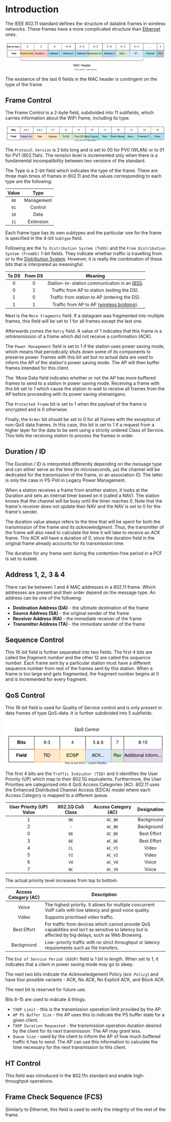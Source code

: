 # Introduction
The IEEE 802.11 standard defines the structure of datalink frames in wireless networks. These frames have a more complicated structure than [Ethernet](../Ethernet%20(IEEE%20802.3).md) ones.

![](Resources/Images/WLAN_Frame.svg)

The existence of the last 6 fields in the MAC header is contingent on the type of the frame.

## Frame Control
The Frame Control is a 2-byte field, subdivided into 11 subfields, which carries information about the WiFi frame, including its type. 

![](Resources/Images/WLAN_Frame_Control.svg)

The `Protocol Version` is 2 bits long and is set to 00 for PV0 (WLAN) or to 01 for PV1 (802.11ah). The revision level is incremented only when there is a fundamental incompatibility between two versions of the standard.

The Type is a 2-bit field which indicates the type of the frame. There are three main times of frames in 802.11 and the values corresponding to each type are the following:

|Value|Type|
|:-----:|:----:|
| `00` | Management |
| `01` | Control |
| `10` | Data |
| `11` | Extension |

Each frame type has its own subtypes and the particular one for the frame is specified in the 4-bit `Subtype` field. 

Following are the `To Distribution System (ToDS)` and the `From Distribution System (FromDS)` 1-bit fields. They indicate whether traffic is travelling from or to the [Distribution System](../../The%20TCP-IP%20Suite%20and%20the%20OSI%20Model/(1)%20The%20Physical%20Layer.md#the-distribution-system). However, it is really the combination of these bits that is interpreted as meaningful:

|To DS|From DS|Meaning|
|:-----:|:--------:|:---------:|
|0|0|Station-to-station communication in an [IBSS](../../The%20TCP-IP%20Suite%20and%20the%20OSI%20Model/(1)%20The%20Physical%20Layer.md#independent-basic-service-set-ibss). |
|0|1|Traffic from AP to station (exiting the DS).|
|1|0|Traffic from station to AP (entering the DS).|
|1|1|Traffic from AP to AP ([wireless bridging](../../The%20TCP-IP%20Suite%20and%20the%20OSI%20Model/(1)%20The%20Physical%20Layer.md#workgroup-bridge)).|

Next is the `More Fragments` field. If a datagram was fragmented into multiple frames, this field will be set to 1 for all frames except the last one. 

Afterwards comes the `Retry` field. A value of 1 indicates that this frame is a *retransmission* of a frame which did not receive a confirmation (ACK).

The `Power Management` field is set to 1 if the station uses power saving mode, which means that periodically shuts down some of its components to preserve power. Frames with this bit set but no actual data are used to inform the AP of the station's power saving mode. The AP will then buffer frames intended for this client.

The `More Data field indicates whether or not the AP has more buffered frames to send to a station in power saving mode. Receiving a frame with this bit set to 1 which cause the station to wait to receive all frames from the AP before proceeding with its power saving shenanigans. 

The `Protected Frame` bit is set to 1 when the payload of the frame is encrypted and is 0 otherwise. 

Finally, the `Order` bit should be set to 0 for all frames with the exception of non-QoS data frames. In this case, this bit is set to 1 if a request from a higher layer for the data to be sent using a strictly ordered Class of Service. This tells the receiving station to process the frames in order.

## Duration / ID
The Duration / ID is interpreted differently depending on the message type and can either serve as the time (in microseconds, μs) the channel will be dedicated for the transmission of the frame, or an association ID. The latter is only the case in PS-Poll in Legacy Power Management.

When a station receives a frame from another station, it looks at the Duration and sets an internal timer based on it (called a NAV). The station knows that the channel will be busy until the timer reaches 0. Note that the frame's receiver does not update their NAV and the NAV is set to 0 for the frame's sender.

The duration value always refers to the time that will be spent for both the transmission of the frame *and its acknowledgment.* Thus, the transmitter of the frame will also need to calculate the time it will take to receive an ACK frame. This ACK will have a duration of 0, since the duration field in the original frame already accounts for its transmission time.

The duration for any frame sent during the contention-free period in a PCF is set to `0x8000`.

## Address 1, 2, 3 & 4
There can be between 1 and 4 MAC addresses in a 802.11 frame. Which addresses are present and their order depend on the message type. An address can be one of the following:
- **Destination Address (DA)** - the ultimate destination of the frame
- **Source Address (SA)** - the original sender of the frame
- **Receiver Address (RA)** - the immediate receiver of the frame
- **Transmitter Address (TA)** - the immediate sender of the frame

## Sequence Control
This 16-bit field is further separated into two fields. The first 4 bits are called the *fragment number* and the other 12 are called the *sequence number*. Each frame sent by a particular station must have a different sequence number from rest of the frames sent by this station. When a frame is too large and gets fragmented, the fragment number begins at 0 and is incremented for every fragment.

## QoS Control
This 16-bit field is used for Quality of Service control and is only present in data frames of type QoS-data. It is further subdivided into 5 subfields.

![](Resources/Images/MAC_Header_QoS.svg)

The first 4 bits are the `Traffic Indicator (TID)` and it identifies the User Priority (UP) which map to their 802.1Q equivalents. Furthermore, the User Priorities are categorised into 4 QoS Access Categories (AC). 802.11 uses the Enhanced Distributed Channel Access (EDCA) model where each Access Category is mapped to a different queue.

|User Priority (UP) Value|802.1Q CoS Class|Access Category (AC)|Designation|
|:-----------------:|:------------------:|:-----------------------:|:-----------:|
|1|`BK`|`AC_BK`|Background|
|2|-|`AC_BK`|Background|
|0|`BE`|`AC_BE`|Best Effort|
|3|`BE`|`AC_BE`|Best Effort|
|4|`CL`|`AC_VI`|Video|
|5|`VI`|`AC_VI`|Video|
|6|`VO`|`AC_VO`|Voice|
|7|`NC`|`AC_VO`|Voice|

The actual priority level increases from top to bottom. 

|Access Category (AC)|Description|
|:----------------------:|------------|
|Voice|The highest priority. It allows for multiple concurrent VoIP calls with low latency and good voice quality.
|Video|Supports prioritised video traffic.|
|Best Effort|For traffic from devices which cannot provide QoS capabilities and isn't as sensitive to latency but is affected by big delays, such as Web Browsing.|
|Background|Low-priority traffic with no strict throughput or latency requirements such as file transfers.|

The `End of Service Period (EOSP)` field is 1 bit in length. When set to 1, it indicates that a client in power saving mode may go to sleep.

The next two bits indicate the Acknowledgement Policy (`ACK Policy`) and have four possible variants - ACK, No ACK, No Explicit ACK, and Block ACK.

The next bit is reserved for future use.

Bits 8-15 are used to indicate 4 things:
- `TXOP Limit` - this is the transmission operation limit provided by the AP.
- `AP PS Buffer Size` - the AP uses this to indicate the PS buffer state for a given client.
- `TXOP Duration Requested` - the transmission operation duration desired by the client for its next transmission. The AP may grant less.
- `Queue Size` - used by the client to inform the AP of how much buffered traffic it has to send. The AP can use this information to calculate the time necessary for the next transmission to this client.

## HT Control
This field was introduced in the 802.11n standard and enable high-throughput operations.

## Frame Check Sequence (FCS)
Similarly to Ethernet, this field is used to verify the integrity of the rest of the frame.



